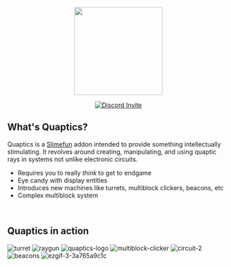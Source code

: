 <p align="center">
  <img src="https://github.com/metamechanists/Quaptics/assets/35176119/8334f11b-41e3-48ce-bfcb-ec51947822af" width=200px height=200px>
</p>

<p align="center">
  <a href="https://discord.gg/nR8axbxvwk">
    <img src="https://discordapp.com/api/guilds/784830621830742036/widget.png?style=banner2" alt="Discord Invite"/>
  </a>
</p>


## What's Quaptics?
Quaptics is a [Slimefun](https://github.com/Slimefun/Slimefun4) addon intended to provide something intellectually 
stimulating. It revolves around creating, manipulating, and using quaptic rays in systems not unlike electronic circuits.
- Requires you to really *think* to get to endgame
- Eye candy with display entities
- Introduces new machines like turrets, multiblock clickers, beacons, etc
- Complex multiblock system
<br>

## Quaptics in action
![turret](https://github.com/metamechanists/Quaptics/assets/35176119/c3221cc2-b503-4e74-b5e2-a612632c4d20)
![raygun](https://github.com/metamechanists/Quaptics/assets/35176119/005ee0ec-79c9-409d-9eae-609fccd3ee90)
![quaptics-logo](https://github.com/metamechanists/Quaptics/assets/35176119/752890ac-0c72-48b7-9bbe-6512d75b7bb7)
![multiblock-clicker](https://github.com/metamechanists/Quaptics/assets/35176119/463164c3-8d35-4278-b26a-321094e6f311)
![circuit-2](https://github.com/metamechanists/Quaptics/assets/35176119/0862eda9-51ff-40f5-bc36-81f81f40bd92)
![beacons](https://github.com/metamechanists/Quaptics/assets/35176119/5c4560a3-9b57-4d86-9c7c-66b95172c0d3)
![ezgif-3-3a765a9c1c](https://github.com/metamechanists/Quaptics/assets/35176119/43db8a64-d6ad-4d47-8507-fd99984e7bd8)
